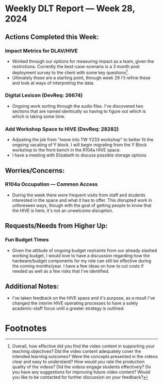# Weekly DLT Report — Week 28, 2024
## Actions Completed this Week:
### Impact Metrics for DLAV/HIVE
- Worked through our options for measuring impact as a team, given the restrictions. Currently the best-case-scenario is a 3 month post deployment survey to the client with some key questions[^1].
- Ultimately these are a starting point, through week 29 I'll refine these and look at ways of interpreting the data.
### Digital Lexicon (DevReq: 26674)
- Ongoing work sorting through the audio files. I've discovered two sections that are named identically so having to figure out which is which is taking some time.
### Add Workshop Space to HIVE (DevReq: 28282)
- Adjusting the job from "move into TW Y233 workshop" to better fit the ongoing vacating of Y block. I will begin migrating from the Y Block workshop to the front bench in the R104a HIVE space.
- I have a meeting with Elizabeth to discuss possible storage options
## Worries/Concerns:
### R104a Occupation — Common Access
- During the week there were frequent visits from staff and students interested in the space and what it has to offer. This disrupted work in unforeseen ways, though with the goal of getting people to know that the HIVE is here, it's not an unwelcome disruption.
## Requests/Needs from Higher Up:
### Fun Budget Times
- Given the attitude of ongoing budget restraints from our already slashed working budget, I would love to have a discussion regarding how the hardware/budget components for my role can still be effective during the coming months/year. I have a few ideas on how to cut costs if needed as well as a few risks that I've identified.
## Additional Notes:
- I've taken feedback on the HIVE space and it's purpose, as a result I've changed the interim HIVE operating processes to have a solely academic-staff focus until a greater strategy is outlined.
# Footnotes

[^1]: Overall, how effective did you find the video content in supporting your teaching objectives? 
Did the video content adequately cover the intended learning outcomes? 
Were the concepts presented in the videos clear and easy to understand?
How would you rate the production quality of the videos?
Did the videos engage students effectively?
Do you have any suggestions for improving future video content?
Would you like to be contacted for further discussion on your feedback?